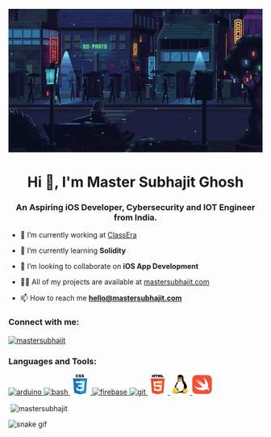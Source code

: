 ![MasterHead](https://github.com/mastersubhajit/mastersubhajit/blob/823d4e620ccd465475ecf36d827b5a6f859df644/.github/workflows/asthetic.gif)

<h1 align="center">Hi 👋, I'm Master Subhajit Ghosh</h1>
<h3 align="center">An Aspiring iOS Developer, Cybersecurity and IOT Engineer from India.</h3>

- 🔭 I’m currently working at [ClassEra](https://classera.in/)

- 🌱 I’m currently learning **Solidity**

- 👯 I’m looking to collaborate on **iOS App Development**

- 👨‍💻 All of my projects are available at [mastersubhajit.com](mastersubhajit.com)

- 📫 How to reach me **hello@mastersubhajit.com**

<h3 align="left">Connect with me:</h3>
<p align="left">
<a href="https://linkedin.com/in/mastersubhajit" target="blank"><img align="center" src="https://raw.githubusercontent.com/rahuldkjain/github-profile-readme-generator/master/src/images/icons/Social/linked-in-alt.svg" alt="mastersubhajit" height="30" width="40" /></a>
</p>


<h3 align="left">Languages and Tools:</h3>
<p align="left"> <a href="https://www.arduino.cc/" target="_blank" rel="noreferrer"> <img src="https://cdn.worldvectorlogo.com/logos/arduino-1.svg" alt="arduino" width="40" height="40"/> </a> <a href="https://www.gnu.org/software/bash/" target="_blank" rel="noreferrer"> <img src="https://www.vectorlogo.zone/logos/gnu_bash/gnu_bash-icon.svg" alt="bash" width="40" height="40"/> </a> <a href="https://www.w3schools.com/css/" target="_blank" rel="noreferrer"> <img src="https://raw.githubusercontent.com/devicons/devicon/master/icons/css3/css3-original-wordmark.svg" alt="css3" width="40" height="40"/> </a> <a href="https://firebase.google.com/" target="_blank" rel="noreferrer"> <img src="https://www.vectorlogo.zone/logos/firebase/firebase-icon.svg" alt="firebase" width="40" height="40"/> </a> <a href="https://git-scm.com/" target="_blank" rel="noreferrer"> <img src="https://www.vectorlogo.zone/logos/git-scm/git-scm-icon.svg" alt="git" width="40" height="40"/> </a> <a href="https://www.w3.org/html/" target="_blank" rel="noreferrer"> <img src="https://raw.githubusercontent.com/devicons/devicon/master/icons/html5/html5-original-wordmark.svg" alt="html5" width="40" height="40"/> </a> <a href="https://www.linux.org/" target="_blank" rel="noreferrer"> <img src="https://raw.githubusercontent.com/devicons/devicon/master/icons/linux/linux-original.svg" alt="linux" width="40" height="40"/> </a> <a href="https://developer.apple.com/swift/" target="_blank" rel="noreferrer"> <img src="https://raw.githubusercontent.com/devicons/devicon/master/icons/swift/swift-original.svg" alt="swift" width="40" height="40"/> </a> </p>

<p>&nbsp;<img align="center" src="https://github-readme-stats.vercel.app/api?username=mastersubhajit&show_icons=true&locale=en" alt="mastersubhajit" /></p>

![snake gif](https://github.com/mastersubhajit/mastersubhajit/blob/output/github-contribution-grid-snake.gif)
